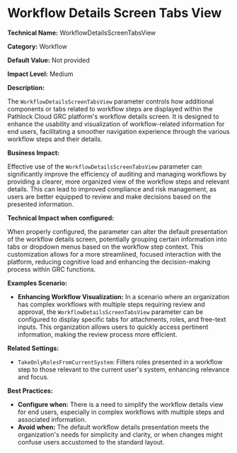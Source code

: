 # Workflow Details Screen Tabs View

**Technical Name:** WorkflowDetailsScreenTabsView

**Category:** Workflow

**Default Value:** Not provided

**Impact Level:** Medium

**Description:**

The `WorkflowDetailsScreenTabsView` parameter controls how additional components or tabs related to workflow steps are displayed within the Pathlock Cloud GRC platform's workflow details screen. It is designed to enhance the usability and visualization of workflow-related information for end users, facilitating a smoother navigation experience through the various workflow steps and their details.

**Business Impact:**

Effective use of the `WorkflowDetailsScreenTabsView` parameter can significantly improve the efficiency of auditing and managing workflows by providing a clearer, more organized view of the workflow steps and relevant details. This can lead to improved compliance and risk management, as users are better equipped to review and make decisions based on the presented information.

**Technical Impact when configured:**

When properly configured, the parameter can alter the default presentation of the workflow details screen, potentially grouping certain information into tabs or dropdown menus based on the workflow step context. This customization allows for a more streamlined, focused interaction with the platform, reducing cognitive load and enhancing the decision-making process within GRC functions.

**Examples Scenario:**

- **Enhancing Workflow Visualization:** In a scenario where an organization has complex workflows with multiple steps requiring review and approval, the `WorkflowDetailsScreenTabsView` parameter can be configured to display specific tabs for attachments, roles, and free-text inputs. This organization allows users to quickly access pertinent information, making the review process more efficient.

**Related Settings:**

- `TakeOnlyRolesFromCurrentSystem`: Filters roles presented in a workflow step to those relevant to the current user's system, enhancing relevance and focus.

**Best Practices:** 

- **Configure when:** There is a need to simplify the workflow details view for end users, especially in complex workflows with multiple steps and associated information.
- **Avoid when:** The default workflow details presentation meets the organization's needs for simplicity and clarity, or when changes might confuse users accustomed to the standard layout.